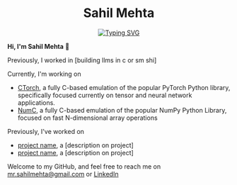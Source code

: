 <h1 align="center">
Sahil Mehta
</h1>

<p align="center">
<a href="https://git.io/typing-svg"><img src="https://readme-typing-svg.demolab.com?font=Roboto+Mono&duration=3000&pause=500&color=797979&center=true&width=435&lines=CS+%40+Carnegie+Mellon+University;Building+ML+Systems;Prev+%40+Stealth" alt="Typing SVG" /></a>
</p>




**Hi, I'm Sahil Mehta** 👋

Previously, I worked in [building llms in c or sm shi]

Currently, I'm working on 

* [CTorch](https://url-to-github-page.com), a fully C-based emulation of the popular PyTorch Python library, specifically focused currently on tensor and neural network applications.
* [NumC](https://url-to-github-page.com), a fully C-based emulation of the popular NumPy Python Library, focused on fast N-dimensional array operations

Previously, I've worked on
* [project name](https://url-to-github-page.com), a [description on project]
* [project name](https://url-to-github-page.com), a [description on project]

Welcome to my GitHub, and feel free to reach me on [mr.sahilmehta@gmail.com](mr.sahil.mehta@gmail.com) or [LinkedIn](https://www.linkedin.com/in/sahil-mehta-883b16261/)
 








